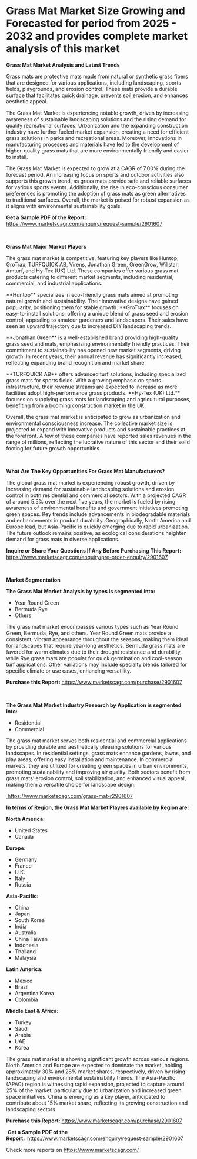 <p><h1>Grass Mat Market Size Growing and Forecasted for period from 2025 - 2032 and provides complete market analysis of this market</h1></p><p><strong>Grass Mat Market Analysis and Latest Trends</strong></p>
<p><p>Grass mats are protective mats made from natural or synthetic grass fibers that are designed for various applications, including landscaping, sports fields, playgrounds, and erosion control. These mats provide a durable surface that facilitates quick drainage, prevents soil erosion, and enhances aesthetic appeal.</p><p>The Grass Mat Market is experiencing notable growth, driven by increasing awareness of sustainable landscaping solutions and the rising demand for quality recreational surfaces. Urbanization and the expanding construction industry have further fueled market expansion, creating a need for efficient grass solutions in parks and recreational areas. Moreover, innovations in manufacturing processes and materials have led to the development of higher-quality grass mats that are more environmentally friendly and easier to install.</p><p>The Grass Mat Market is expected to grow at a CAGR of 7.00% during the forecast period. An increasing focus on sports and outdoor activities also supports this growth trend, as grass mats provide safe and reliable surfaces for various sports events. Additionally, the rise in eco-conscious consumer preferences is promoting the adoption of grass mats as green alternatives to traditional surfaces. Overall, the market is poised for robust expansion as it aligns with environmental sustainability goals.</p></p>
<p><strong>Get a Sample PDF of the Report:&nbsp;</strong> <a href="https://www.marketscagr.com/enquiry/request-sample/2901607?utm_campaign=3271&utm_medium=2&utm_source=Github&utm_content=ia&utm_term=16032025&utm_id=grass-mat">https://www.marketscagr.com/enquiry/request-sample/2901607</a></p>
<p>&nbsp;</p>
<p><strong>Grass Mat Major Market Players</strong></p>
<p><p>The grass mat market is competitive, featuring key players like Huntop, GroTrax, TURFQUICK AB, Virens, Jonathan Green, GreenGrow, Willstar, Amturf, and Hy-Tex (UK) Ltd. These companies offer various grass mat products catering to different market segments, including residential, commercial, and industrial applications.</p><p>**Huntop** specializes in eco-friendly grass mats aimed at promoting natural growth and sustainability. Their innovative designs have gained popularity, positioning them for stable growth. **GroTrax** focuses on easy-to-install solutions, offering a unique blend of grass seed and erosion control, appealing to amateur gardeners and landscapers. Their sales have seen an upward trajectory due to increased DIY landscaping trends.</p><p>**Jonathan Green** is a well-established brand providing high-quality grass seed and mats, emphasizing environmentally friendly practices. Their commitment to sustainability has opened new market segments, driving growth. In recent years, their annual revenue has significantly increased, reflecting expanding brand recognition and market share.</p><p>**TURFQUICK AB** offers advanced turf solutions, including specialized grass mats for sports fields. With a growing emphasis on sports infrastructure, their revenue streams are expected to increase as more facilities adopt high-performance grass products. **Hy-Tex (UK) Ltd.** focuses on supplying grass mats for landscaping and agricultural purposes, benefiting from a booming construction market in the UK.</p><p>Overall, the grass mat market is anticipated to grow as urbanization and environmental consciousness increase. The collective market size is projected to expand with innovative products and sustainable practices at the forefront. A few of these companies have reported sales revenues in the range of millions, reflecting the lucrative nature of this sector and their solid footing for future growth opportunities.</p></p>
<p>&nbsp;</p>
<p><strong>What Are The Key Opportunities For Grass Mat Manufacturers?</strong></p>
<p><p>The global grass mat market is experiencing robust growth, driven by increasing demand for sustainable landscaping solutions and erosion control in both residential and commercial sectors. With a projected CAGR of around 5.5% over the next five years, the market is fueled by rising awareness of environmental benefits and government initiatives promoting green spaces. Key trends include advancements in biodegradable materials and enhancements in product durability. Geographically, North America and Europe lead, but Asia-Pacific is quickly emerging due to rapid urbanization. The future outlook remains positive, as ecological considerations heighten demand for grass mats in diverse applications.</p></p>
<p><strong>Inquire or Share Your Questions If Any Before Purchasing This Report:</strong> <a href="https://www.marketscagr.com/enquiry/pre-order-enquiry/2901607?utm_campaign=3271&utm_medium=2&utm_source=Github&utm_content=ia&utm_term=16032025&utm_id=grass-mat">https://www.marketscagr.com/enquiry/pre-order-enquiry/2901607</a></p>
<p>&nbsp;</p>
<p><strong>Market Segmentation</strong></p>
<p><strong>The Grass Mat Market Analysis by types is segmented into:</strong></p>
<p><ul><li>Year Round Green</li><li>Bermuda Rye</li><li>Others</li></ul></p>
<p><p>The grass mat market encompasses various types such as Year Round Green, Bermuda, Rye, and others. Year Round Green mats provide a consistent, vibrant appearance throughout the seasons, making them ideal for landscapes that require year-long aesthetics. Bermuda grass mats are favored for warm climates due to their drought resistance and durability, while Rye grass mats are popular for quick germination and cool-season turf applications. Other variations may include specialty blends tailored for specific climate or use cases, enhancing versatility.</p></p>
<p><strong>Purchase this Report:&nbsp;</strong><a href="https://www.marketscagr.com/purchase/2901607?utm_campaign=3271&utm_medium=2&utm_source=Github&utm_content=ia&utm_term=16032025&utm_id=grass-mat">https://www.marketscagr.com/purchase/2901607</a></p>
<p>&nbsp;</p>
<p><strong>The Grass Mat Market Industry Research by Application is segmented into:</strong></p>
<p><ul><li>Residential</li><li>Commercial</li></ul></p>
<p><p>The grass mat market serves both residential and commercial applications by providing durable and aesthetically pleasing solutions for various landscapes. In residential settings, grass mats enhance gardens, lawns, and play areas, offering easy installation and maintenance. In commercial markets, they are utilized for creating green spaces in urban environments, promoting sustainability and improving air quality. Both sectors benefit from grass mats’ erosion control, soil stabilization, and enhanced visual appeal, making them a versatile choice for landscape design.</p></p>
<p><a href="https://www.marketscagr.com/grass-mat-r2901607?utm_campaign=3271&utm_medium=2&utm_source=Github&utm_content=ia&utm_term=16032025&utm_id=grass-mat">&nbsp;https://www.marketscagr.com/grass-mat-r2901607</a></p>
<p><strong>In terms of Region, the Grass Mat Market Players available by Region are:</strong></p>
<p>
    <p> <strong> North America: </strong>
        <ul>
            <li>United States</li>
            <li>Canada</li>
        </ul>
        </p> 
    <p> <strong> Europe: </strong>
        <ul>
            <li>Germany</li>
            <li>France</li>
            <li>U.K.</li>
            <li>Italy</li>
            <li>Russia</li>
        </ul>
        </p> 
    <p> <strong> Asia-Pacific: </strong>
        <ul>
            <li>China</li>
            <li>Japan</li>
            <li>South Korea</li>
            <li>India</li>
            <li>Australia</li>
            <li>China Taiwan</li>
            <li>Indonesia</li>
            <li>Thailand</li>
            <li>Malaysia</li>
        </ul>
        </p> 
    <p> <strong> Latin America: </strong>
        <ul>
            <li>Mexico</li>
            <li>Brazil</li>
            <li>Argentina Korea</li>
            <li>Colombia</li>
        </ul>
        </p> 
    <p> <strong> Middle East & Africa: </strong>
        <ul>
            <li>Turkey</li>
            <li>Saudi</li>
            <li>Arabia</li>
            <li>UAE</li>
            <li>Korea</li>
        </ul>
    </p>
    </p>
<p><p>The grass mat market is showing significant growth across various regions. North America and Europe are expected to dominate the market, holding approximately 30% and 28% market shares, respectively, driven by rising landscaping and environmental sustainability trends. The Asia-Pacific (APAC) region is witnessing rapid expansion, projected to capture around 25% of the market, particularly due to urbanization and increased green space initiatives. China is emerging as a key player, anticipated to contribute about 15% market share, reflecting its growing construction and landscaping sectors.</p></p>
<p><strong>Purchase this Report: </strong><a href="https://www.marketscagr.com/purchase/2901607?utm_campaign=3271&utm_medium=2&utm_source=Github&utm_content=ia&utm_term=16032025&utm_id=grass-mat">https://www.marketscagr.com/purchase/2901607</a></p>
<p>&nbsp;<strong>Get a Sample PDF of the Report:&nbsp;&nbsp;</strong><a href="https://www.marketscagr.com/enquiry/request-sample/2901607?utm_campaign=3271&utm_medium=2&utm_source=Github&utm_content=ia&utm_term=16032025&utm_id=grass-mat">https://www.marketscagr.com/enquiry/request-sample/2901607</a></p>
<p><strong></strong></p>
<p>Check more reports on <a href="https://www.marketscagr.com/?utm_campaign=3271&utm_medium=2&utm_source=Github&utm_content=ia&utm_term=16032025&utm_id=grass-mat">https://www.marketscagr.com/</a></p>